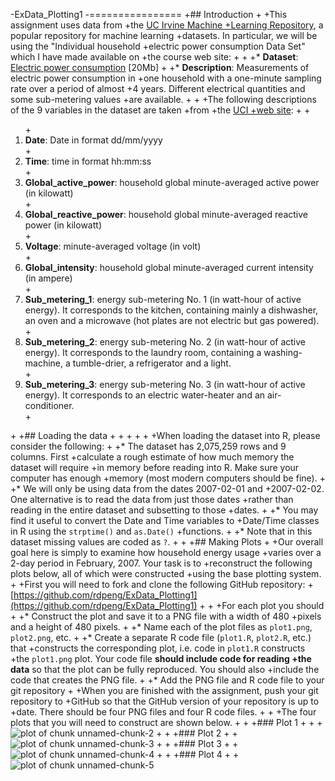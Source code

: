 -ExData_Plotting1
-================
+## Introduction
+
+This assignment uses data from
+the <a href="http://archive.ics.uci.edu/ml/">UC Irvine Machine
+Learning Repository</a>, a popular repository for machine learning
+datasets. In particular, we will be using the "Individual household
+electric power consumption Data Set" which I have made available on
+the course web site:
+
+
+* <b>Dataset</b>: <a href="https://d396qusza40orc.cloudfront.net/exdata%2Fdata%2Fhousehold_power_consumption.zip">Electric power consumption</a> [20Mb]
+
+* <b>Description</b>: Measurements of electric power consumption in
+one household with a one-minute sampling rate over a period of almost
+4 years. Different electrical quantities and some sub-metering values
+are available.
+
+
+The following descriptions of the 9 variables in the dataset are taken
+from
+the <a href="https://archive.ics.uci.edu/ml/datasets/Individual+household+electric+power+consumption">UCI
+web site</a>:
+
+<ol>
+<li><b>Date</b>: Date in format dd/mm/yyyy </li>
+<li><b>Time</b>: time in format hh:mm:ss </li>
+<li><b>Global_active_power</b>: household global minute-averaged active power (in kilowatt) </li>
+<li><b>Global_reactive_power</b>: household global minute-averaged reactive power (in kilowatt) </li>
+<li><b>Voltage</b>: minute-averaged voltage (in volt) </li>
+<li><b>Global_intensity</b>: household global minute-averaged current intensity (in ampere) </li>
+<li><b>Sub_metering_1</b>: energy sub-metering No. 1 (in watt-hour of active energy). It corresponds to the kitchen, containing mainly a dishwasher, an oven and a microwave (hot plates are not electric but gas powered). </li>
+<li><b>Sub_metering_2</b>: energy sub-metering No. 2 (in watt-hour of active energy). It corresponds to the laundry room, containing a washing-machine, a tumble-drier, a refrigerator and a light. </li>
+<li><b>Sub_metering_3</b>: energy sub-metering No. 3 (in watt-hour of active energy). It corresponds to an electric water-heater and an air-conditioner.</li>
+</ol>
+
+## Loading the data
+
+
+
+
+
+When loading the dataset into R, please consider the following:
+
+* The dataset has 2,075,259 rows and 9 columns. First
+calculate a rough estimate of how much memory the dataset will require
+in memory before reading into R. Make sure your computer has enough
+memory (most modern computers should be fine).
+
+* We will only be using data from the dates 2007-02-01 and
+2007-02-02. One alternative is to read the data from just those dates
+rather than reading in the entire dataset and subsetting to those
+dates.
+
+* You may find it useful to convert the Date and Time variables to
+Date/Time classes in R using the `strptime()` and `as.Date()`
+functions.
+
+* Note that in this dataset missing values are coded as `?`.
+
+
+## Making Plots
+
+Our overall goal here is simply to examine how household energy usage
+varies over a 2-day period in February, 2007. Your task is to
+reconstruct the following plots below, all of which were constructed
+using the base plotting system.
+
+First you will need to fork and clone the following GitHub repository:
+[https://github.com/rdpeng/ExData_Plotting1](https://github.com/rdpeng/ExData_Plotting1)
+
+
+For each plot you should
+
+* Construct the plot and save it to a PNG file with a width of 480
+pixels and a height of 480 pixels.
+
+* Name each of the plot files as `plot1.png`, `plot2.png`, etc.
+
+* Create a separate R code file (`plot1.R`, `plot2.R`, etc.) that
+constructs the corresponding plot, i.e. code in `plot1.R` constructs
+the `plot1.png` plot. Your code file **should include code for reading
+the data** so that the plot can be fully reproduced. You should also
+include the code that creates the PNG file.
+
+* Add the PNG file and R code file to your git repository
+
+When you are finished with the assignment, push your git repository to
+GitHub so that the GitHub version of your repository is up to
+date. There should be four PNG files and four R code files.
+
+
+The four plots that you will need to construct are shown below. 
+
+
+### Plot 1
+
+
+![plot of chunk unnamed-chunk-2](figure/unnamed-chunk-2.png) 
+
+
+### Plot 2
+
+![plot of chunk unnamed-chunk-3](figure/unnamed-chunk-3.png) 
+
+
+### Plot 3
+
+![plot of chunk unnamed-chunk-4](figure/unnamed-chunk-4.png) 
+
+
+### Plot 4
+
+![plot of chunk unnamed-chunk-5](figure/unnamed-chunk-5.png) 